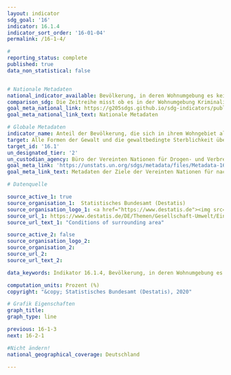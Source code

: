```yaml
---
layout: indicator
sdg_goal: '16'
indicator: 16.1.4
indicator_sort_order: '16-01-04'
permalink: /16-1-4/

#
reporting_status: complete
published: true
data_non_statistical: false


# Nationale Metadaten
national_indicator_available: Bevölkerung, in deren Wohnumgebung es keine Kriminalität, Gewalt oder Vandalismus gibt
comparison_sdg: Die Zeitreihe misst ob es in der Wohnumgebung Kriminalität, Gewalt oder Vandalismus gibt. Dies kann als Näherungswert für die wahrgenomme Sicherheit gewertet werden.
goal_meta_national_link: https://g205sdgs.github.io/sdg-indicators/public/MetaDe/16.1.4.pdf
goal_meta_national_link_text: Nationale Metadaten

# Globale Metadaten
indicator_name: Anteil der Bevölkerung, die sich in ihrem Wohngebiet alleine sicher fühlt
target: Alle Formen der Gewalt und die gewaltbedingte Sterblichkeit überall deutlich verringern
target_id: '16.1'
un_designated_tier: '2'
un_custodian_agency: Büro der Vereinten Nationen für Drogen- und Verbrechensbekämpfung (UNODC)
goal_meta_link: 'https://unstats.un.org/sdgs/metadata/files/Metadata-16-01-04.pdf'
goal_meta_link_text: Metadaten der Ziele der Vereinten Nationen für nachhaltige Entwicklung

# Datenquelle

source_active_1: true
source_organisation_1:  Statistisches Bundesamt (Destatis)
source_organisation_logo_1: <a href="https://www.destatis.de"><img src="https://g205sdgs.github.io/sdg-indicators/public/logos/destatis.png" alt="Logo Destatis" /></a>
source_url_1: https://www.destatis.de/DE/Themen/Gesellschaft-Umwelt/Einkommen-Konsum-Lebensbedingungen/Lebensbedingungen-Armutsgefaehrdung/_inhalt.html
source_url_text_1: "Conditions of surrounding area"

source_active_2: false
source_organisation_logo_2:
source_organisation_2:
source_url_2:
source_url_text_2:

data_keywords: Indikator 16.1.4, Bevölkerung, in deren Wohnumgebung es keine Kriminalität, Gewalt oder Vandalismus gibt, Büro der Vereinten Nationen für Drogen- und Verbrechensbekämpfung (UNODC)

computation_units: Prozent (%)
copyright: "&copy; Statistisches Bundesamt (Destatis), 2020"

# Grafik Eigenschaften
graph_title:
graph_type: line

previous: 16-1-3
next: 16-2-1

#Nicht ändern!
national_geographical_coverage: Deutschland

---
```

